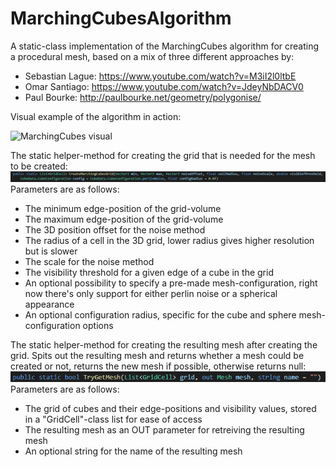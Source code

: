 # MarchingCubesAlgorithm
A static-class implementation of the MarchingCubes algorithm for creating a procedural mesh, based on a mix of three different approaches by:
* Sebastian Lague: https://www.youtube.com/watch?v=M3iI2l0ltbE
* Omar Santiago: https://www.youtube.com/watch?v=JdeyNbDACV0
* Paul Bourke: http://paulbourke.net/geometry/polygonise/

Visual example of the algorithm in action:

![MarchingCubes visual](/images/MarchingCubes_Showcase.gif)

The static helper-method for creating the grid that is needed for the mesh to be created:
![Creating marching grid](/images/MarchingCubes_Grid_Creation.png)
Parameters are as follows:
* The minimum edge-position of the grid-volume
* The maximum edge-position of the grid-volume
* The 3D position offset for the noise method
* The radius of a cell in the 3D grid, lower radius gives higher resolution but is slower
* The scale for the noise method
* The visibility threshold for a given edge of a cube in the grid
* An optional possibility to specify a pre-made mesh-configuration, right now there's only support for either perlin noise or a spherical appearance
* An optional configuration radius, specific for the cube and sphere mesh-configuration options

The static helper-method for creating the resulting mesh after creating the grid. Spits out the resulting mesh and returns whether a mesh could be created or not, returns the new mesh if possible, otherwise returns null:
![Creating marching mesh](/images/MarchingCubes_Getting_Mesh.png)
Parameters are as follows:
* The grid of cubes and their edge-positions and visibility values, stored in a "GridCell"-class list for ease of access
* The resulting mesh as an OUT parameter for retreiving the resulting mesh
* An optional string for the name of the resulting mesh
